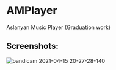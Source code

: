 # AMPlayer
Aslanyan Music Player (Graduation work)

## Screenshots:                                                                                                             
![bandicam 2021-04-15 20-27-28-140](https://user-images.githubusercontent.com/31659985/114904751-3b429880-9e29-11eb-8718-50b95c7054d3.jpg)                


